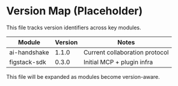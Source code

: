 # Version Map (Placeholder)

This file tracks version identifiers across key modules.

| Module          | Version | Notes                          |
|------------------|---------|--------------------------------|
| ai-handshake     | 1.1.0   | Current collaboration protocol |
| figstack-sdk     | 0.3.0   | Initial MCP + plugin infra     |

This file will be expanded as modules become version-aware.
